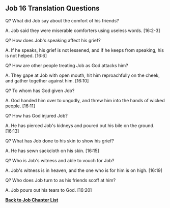 ## Job 16 Translation Questions ##

Q? What did Job say about the comfort of his friends?

A. Job said they were miserable comforters using useless words. [16:2-3]

Q? How does Job's speaking affect his grief?

A. If he speaks, his grief is not lessened, and if he keeps from speaking, his is not helped. [16:6]

Q? How are other people treating Job as God attacks him?

A. They gape at Job with open mouth, hit him reproachfully on the cheek, and gather together against him. [16:10]

Q? To whom has God given Job?

A. God handed him over to ungodly, and threw him into the hands of wicked people. [16:11]

Q? How has God injured Job?

A. He has pierced Job's kidneys and poured out his bile on the ground. [16:13]

Q? What has Job done to his skin to show his grief?

A. He has sewn sackcloth on his skin. [16:15]

Q? Who is Job's witness and able to vouch for Job?

A. Job's witness is in heaven, and the one who is for him is on high. [16:19]

Q? Who does Job turn to as his friends scoff at him?

A. Job pours out his tears to God. [16:20]

__[Back to Job Chapter List](./)__

